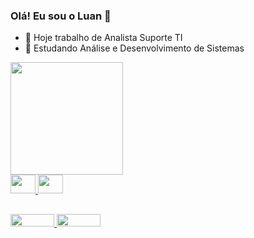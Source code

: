  ### Olá! Eu sou o Luan 👋

- 🔭 Hoje trabalho de Analista Suporte TI
- 🌱 Estudando Análise e Desenvolvimento de Sistemas

<div>
  <a href="https://beacons.ai/luanlhp777">
  <img height="180em" src="https://github-readme-stats.vercel.app/api?username=luanlhp777&show_icons=true&theme=dark#gh-dark-mode-only">
</div>

<div>
  <img aling="center" height="30" width="40"           src="https://cdn.jsdelivr.net/gh/devicons/devicon/icons/python/python-original.svg"/>
  <img aling="center" height="30" width="40"
src="https://cdn.jsdelivr.net/gh/devicons/devicon/icons/php/php-original.svg" />
</div>          

##

<div>
  <a href="https://instagram.com/luanlhp777"><img height="20" width="70" src="https://img.shields.io/badge/Instagram-E4405F?style=for-the-badge&logo=instagram&logoColor=white">
  <a href="https://linkedin.com"><img height="20" width="70" src="https://img.shields.io/badge/LinkedIn-0077B5?style=for-the-badge&logo=linkedin&logoColor=white">
</div>
          
